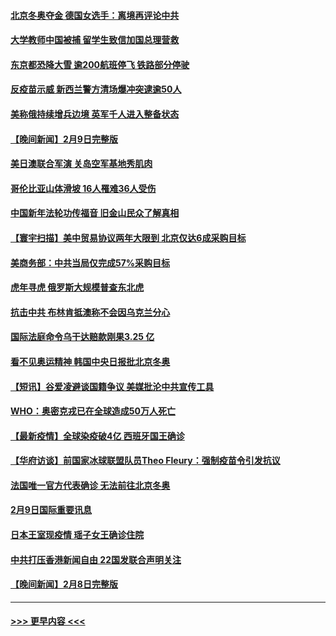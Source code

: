 #### [北京冬奥夺金 德国女选手：离境再评论中共](../pages/prog202/a103344450.md?t=02101701) 
#### [大学教师中国被捕 留学生致信加国总理营救](../pages/prog202/a103344433.md?t=02101701) 
#### [东京都恐降大雪 逾200航班停飞 铁路部分停驶](../pages/prog202/a103344417.md?t=02101701) 
#### [反疫苗示威 新西兰警方清场爆冲突逮逾50人](../pages/prog202/a103344392.md?t=02101701) 
#### [美称俄持续增兵边境 英军千人进入整备状态](../pages/prog202/a103344319.md?t=02101701) 
#### [【晚间新闻】2月9日完整版](../pages/prog202/a103344285.md?t=02101701) 
#### [美日澳联合军演 关岛空军基地秀肌肉](../pages/prog202/a103344030.md?t=02101701) 
#### [哥伦比亚山体滑坡 16人罹难36人受伤](../pages/prog202/a103344049.md?t=02101701) 
#### [中国新年法轮功传福音 旧金山民众了解真相](../pages/prog202/a103343695.md?t=02101701) 
#### [【寰宇扫描】美中贸易协议两年大限到 北京仅达6成采购目标](../pages/prog202/a103344044.md?t=02101701) 
#### [美商务部：中共当局仅完成57%采购目标](../pages/prog202/a103344107.md?t=02101701) 
#### [虎年寻虎 俄罗斯大规模普查东北虎](../pages/prog202/a103344082.md?t=02101701) 
#### [抗击中共 布林肯抵澳称不会因乌克兰分心](../pages/prog202/a103344116.md?t=02101701) 
#### [国际法庭命令乌干达赔款刚果3.25 亿](../pages/prog202/a103344105.md?t=02101701) 
#### [看不见奥运精神 韩国中央日报批北京冬奥](../pages/prog202/a103344100.md?t=02101701) 
#### [【短讯】谷爱凌避谈国籍争议 美媒批沦中共宣传工具](../pages/prog202/a103344076.md?t=02101701) 
#### [WHO：奥密克戎已在全球造成50万人死亡](../pages/prog202/a103344154.md?t=02101701) 
#### [【最新疫情】全球染疫破4亿 西班牙国王确诊](../pages/prog202/a103343904.md?t=02101701) 
#### [【华府访谈】前国家冰球联盟队员Theo Fleury：强制疫苗令引发抗议](../pages/prog202/a103343856.md?t=02101701) 
#### [法国唯一官方代表确诊 无法前往北京冬奥](../pages/prog202/a103343780.md?t=02101701) 
#### [2月9日国际重要讯息](../pages/prog202/a103343616.md?t=02101701) 
#### [日本王室现疫情 瑶子女王确诊住院](../pages/prog202/a103343604.md?t=02101701) 
#### [中共打压香港新闻自由   22国发联合声明关注](../pages/prog202/a103343481.md?t=02101701) 
#### [【晚间新闻】2月8日完整版](../pages/prog202/a103343381.md?t=02101701) 

----
#### [ >>> 更早内容 <<< ](../indexes/prog202-earlier.md)
